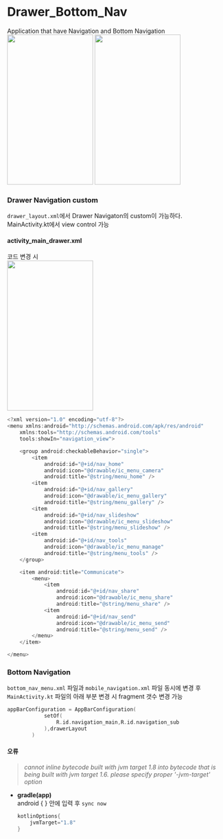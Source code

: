 # Drawer_Bottom_Nav
Application that have Navigation and Bottom Navigation  
<img src="https://user-images.githubusercontent.com/45004756/89139773-bd7c7c80-d57a-11ea-9ef6-5ba440b8a4c5.png" width="200" height="350"> 
<img src="https://user-images.githubusercontent.com/45004756/89139777-beada980-d57a-11ea-98c7-8747a9e3f85f.png" width="200" height="350"> 
### Drawer Navigation custom
`drawer_layout.xml`에서 Drawer Navigaton의 custom이 가능하다.  
MainActivity.kt에서 view control 가능

#### activity_main_drawer.xml
코드 변경 시  
<img src="https://user-images.githubusercontent.com/45004756/89139781-c0776d00-d57a-11ea-8faa-9a363d28a5e6.png" width="200" height="350"> 

```kotlin
<?xml version="1.0" encoding="utf-8"?>
<menu xmlns:android="http://schemas.android.com/apk/res/android"
    xmlns:tools="http://schemas.android.com/tools"
    tools:showIn="navigation_view">

    <group android:checkableBehavior="single">
        <item
            android:id="@+id/nav_home"
            android:icon="@drawable/ic_menu_camera"
            android:title="@string/menu_home" />
        <item
            android:id="@+id/nav_gallery"
            android:icon="@drawable/ic_menu_gallery"
            android:title="@string/menu_gallery" />
        <item
            android:id="@+id/nav_slideshow"
            android:icon="@drawable/ic_menu_slideshow"
            android:title="@string/menu_slideshow" />
        <item
            android:id="@+id/nav_tools"
            android:icon="@drawable/ic_menu_manage"
            android:title="@string/menu_tools" />
    </group>

    <item android:title="Communicate">
        <menu>
            <item
                android:id="@+id/nav_share"
                android:icon="@drawable/ic_menu_share"
                android:title="@string/menu_share" />
            <item
                android:id="@+id/nav_send"
                android:icon="@drawable/ic_menu_send"
                android:title="@string/menu_send" />
        </menu>  
    </item>

</menu>
```

### Bottom Navigation
`bottom_nav_menu.xml` 파일과 `mobile_navigation.xml` 파일 동시에 변경 후  
`MainActivity.kt` 파일의 아래 부분 변경 시 fragment 갯수 변경 가능
```kotlin
appBarConfiguration = AppBarConfiguration(
            setOf(
                R.id.navigation_main,R.id.navigation_sub
            ),drawerLayout
        )
```


#### 오류  
> _cannot inline bytecode built with jvm target 1.8 into bytecode that is being built with jvm target 1.6. please specify proper '-jvm-target' option_
+ __gradle(app)__  
    android { } 안에 입력 후 `sync now` 
    ```kotlin
    kotlinOptions{
        jvmTarget="1.8"
    }
    ```


